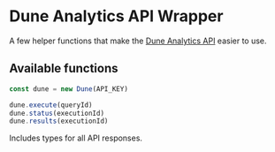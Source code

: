# Dune Analytics API Wrapper

A few helper functions that make the [Dune Analytics API](https://dune.com/docs/api/) easier to use.

## Available functions

```js
const dune = new Dune(API_KEY)

dune.execute(queryId)
dune.status(executionId)
dune.results(executionId)
```

Includes types for all API responses.

